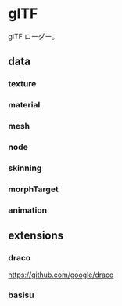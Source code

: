 # glTF

glTF ローダー。

## data
### texture

### material

### mesh

### node

### skinning

### morphTarget

### animation

## extensions

### draco

<https://github.com/google/draco>

### basisu
